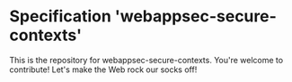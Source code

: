 
# Specification 'webappsec-secure-contexts'

This is the repository for webappsec-secure-contexts. You're welcome to contribute! Let's make the Web rock our socks
off!
